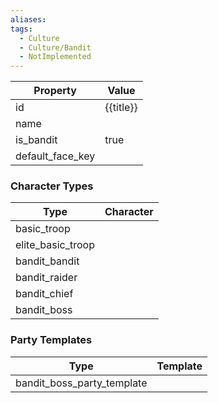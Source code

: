 ```yaml
---
aliases: 
tags:
  - Culture
  - Culture/Bandit
  - NotImplemented
---
```


| Property                  | Value     |
| ------------------------- | --------- |
| id                        | {{title}} |
| name                      |           |
| is_bandit                 | true      |
| default_face_key          |           |

### Character Types
| Type              | Character |
| ----------------- | --------- |
| basic_troop       |           |
| elite_basic_troop |           |
| bandit_bandit     |           |
| bandit_raider     |           |
| bandit_chief      |           |
| bandit_boss       |           |

### Party Templates
| Type                       | Template |
| -------------------------- | -------- |
| bandit_boss_party_template |          |
